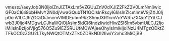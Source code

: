 
vmess://aeyJob3N0IjoiZnJlZTAxLm5vZGUuZnV0dXJlZ2FkZ2V0LmNmIiwicGF0aCI6Ii9obHMvY2N0djVwaGQubTN1OCIsInRscyI6IiIsInZlcmlmeV9jZXJ0Ijp0cnVlLCJhZGQiOiJmcmVlMDEubm9kZS5mdXR1cmVnYWRnZXQuY2YiLCJwb3J0Ijo4MDgwLCJhaWQiOjAsIm5ldCI6IndzIiwidHlwZSI6Im5vbmUiLCJ2IjoiMiIsInBzIjoiVjIg576O5Zu9IEZSRUUtMOWAjeeOhyIsImlkIjoiNzU4MTgzODktZTFkOC0zZGU2LTkyNWQtOTMxZTk0ZDRkNDI2IiwiY2xhc3MiOjB9
